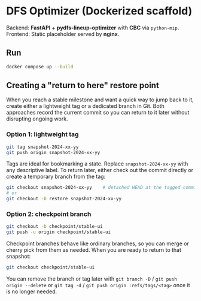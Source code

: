 # DFS Optimizer (Dockerized scaffold)

Backend: **FastAPI** + **pydfs-lineup-optimizer** with **CBC** via `python-mip`.
Frontend: Static placeholder served by **nginx**.

## Run

```bash
docker compose up --build
```

## Creating a "return to here" restore point

When you reach a stable milestone and want a quick way to jump back to it, create
either a lightweight tag or a dedicated branch in Git. Both approaches record the
current commit so you can return to it later without disrupting ongoing work.

### Option 1: lightweight tag

```bash
git tag snapshot-2024-xx-yy
git push origin snapshot-2024-xx-yy
```

Tags are ideal for bookmarking a state. Replace `snapshot-2024-xx-yy` with any
descriptive label. To return later, either check out the commit directly or
create a temporary branch from the tag:

```bash
git checkout snapshot-2024-xx-yy    # detached HEAD at the tagged commit
# or
git checkout -b restore snapshot-2024-xx-yy
```

### Option 2: checkpoint branch

```bash
git checkout -b checkpoint/stable-ui
git push -u origin checkpoint/stable-ui
```

Checkpoint branches behave like ordinary branches, so you can merge or cherry
pick from them as needed. When you are ready to return to that snapshot:

```bash
git checkout checkpoint/stable-ui
```

You can remove the branch or tag later with `git branch -D` / `git push origin
--delete` or `git tag -d` / `git push origin :refs/tags/<tag>` once it is no
longer needed.
